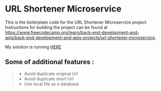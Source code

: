 # URL Shortener Microservice

This is the boilerplate code for the URL Shortener Microservice project. Instructions for building the project can be found at https://www.freecodecamp.org/learn/back-end-development-and-apis/back-end-development-and-apis-projects/url-shortener-microservice.

My solution is running [HERE](https://boilerplate-project-urlshortener.biad-iritie.repl.co/)

## Some of additional features :
> - Avoid duplicate original Url
>  - Avoid duplicate short Url
> - Use local file as a database
